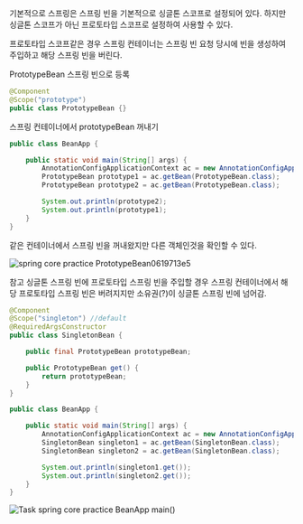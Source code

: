 기본적으로 스프링은 스프링 빈을 기본적으로 싱글톤 스코프로 설정되어 있다.
하지만 싱글톤 스코프가 아닌 프로토타입 스코프로 설정하여 사용할 수 있다.

프로토타입 스코프같은 경우 
스프링 컨테이너는 스프링 빈 요청 당시에 빈을 생성하여 주입하고 해당 스프링 빈을 버린다.

PrototypeBean 스프링 빈으로 등록
```java
@Component
@Scope("prototype")
public class PrototypeBean {}
```

스프링 컨테이너에서 prototypeBean 꺼내기
```java
public class BeanApp {

    public static void main(String[] args) {
        AnnotationConfigApplicationContext ac = new AnnotationConfigApplicationContext(PrototypeBean.class, SingletonBean.class);
        PrototypeBean prototype1 = ac.getBean(PrototypeBean.class);
        PrototypeBean prototype2 = ac.getBean(PrototypeBean.class);

        System.out.println(prototype2);
        System.out.println(prototype1);
    }
}
```
같은 컨테이너에서 스프링 빈을 꺼내왔지만 다른 객체인것을 확인할 수 있다.                                                                                  

![spring core practice PrototypeBean0619713e5](https://github.com/user-attachments/assets/8a5a9704-7485-411f-8630-fbc9d4ed574d)

참고
싱글톤 스프링 빈에 프로토타입 스프링 빈을 주입할 경우
스프링 컨테이너에서 해당 프로토타입 스프링 빈은 버려지지만 소유권(?)이 싱글톤 스프링 빈에 넘어감.
```java
@Component
@Scope("singleton") //default
@RequiredArgsConstructor
public class SingletonBean {

    public final PrototypeBean prototypeBean;

    public PrototypeBean get() {
        return prototypeBean;
    }
}
```


```java
public class BeanApp {

    public static void main(String[] args) {
        AnnotationConfigApplicationContext ac = new AnnotationConfigApplicationContext(PrototypeBean.class, SingletonBean.class);
        SingletonBean singleton1 = ac.getBean(SingletonBean.class);
        SingletonBean singleton2 = ac.getBean(SingletonBean.class);

        System.out.println(singleton1.get());
        System.out.println(singleton2.get());
    }
}
```
![ Task spring core practice BeanApp main()](https://github.com/user-attachments/assets/227f296a-1f6c-43ca-85b7-a9e0cfad590c)
